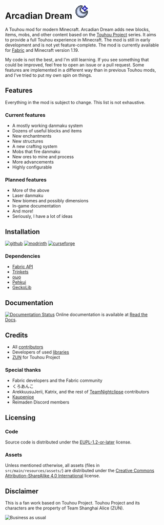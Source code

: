# Arcadian Dream <img alt="Icon" width="48" src="/src/main/resources/assets/arcadiandream/icon.png"/>

A Touhou mod for modern Minecraft. Arcadian Dream adds new blocks, items, mobs, and other content based on the [Touhou Project](https://en.touhouwiki.net/wiki/Touhou_Wiki) series. It aims to provide a full Touhou experience in Minecraft.
The mod is still in early development and is not yet feature-complete. The mod is currently available for [Fabric](https://fabricmc.net/) and Minecraft version 1.19.

My code is not the best, and I'm still learning. If you see something that could be improved, feel free to open an issue or a pull request.
Some features are implemented in a different way than in previous Touhou mods, and I've tried to put my own spin on things.

## Features

Everything in the mod is subject to change. This list is not exhaustive.

### Current features

- A mostly working danmaku system
- Dozens of useful blocks and items
- New enchantments
- New structures
- A new crafting system
- Mobs that fire danmaku
- New ores to mine and process
- More advancements
- Highly configurable

### Planned features

- More of the above
- Laser danmaku
- New biomes and possibly dimensions
- In-game documentation
- And more!
- Seriously, I have a lot of ideas

## Installation

<a href="https://github.com/Maxmani/arcadian-dream/releases"><img alt="github" height="56" src="https://cdn.jsdelivr.net/npm/@intergrav/devins-badges@3/assets/cozy/available/github_vector.svg"></a>
<a href="https://modrinth.com/mod/arcadian-dream"><img alt="modrinth" height="56" src="https://cdn.jsdelivr.net/npm/@intergrav/devins-badges@3/assets/cozy/available/modrinth_vector.svg"></a>
<a href="https://curseforge.com/minecraft/mc-mods/arcadian-dream"><img alt="curseforge" height="56" src="https://cdn.jsdelivr.net/npm/@intergrav/devins-badges@3/assets/cozy/available/curseforge_vector.svg"></a>

### Dependencies

- [Fabric API](https://github.com/FabricMC/fabric)
- [Trinkets](https://github.com/emilyploszaj/trinkets)
- [oωo](https://github.com/wisp-forest/owo-lib)
- [Pehkui](https://github.com/Virtuoel/Pehkui)
- [GeckoLib](https://github.com/bernie-g/geckolib)

## Documentation

[![Documentation Status](https://readthedocs.org/projects/arcadian-dream/badge/?version=latest)](https://arcadian-dream.readthedocs.io/en/latest/?badge=latest)
Online documentation is available at [Read the Docs](https://arcadian-dream.readthedocs.io).

## Credits

- All [contributors](https://github.com/Maxmani/arcadian-dream/graphs/contributors)
- Developers of used [libraries](https://github.com/Maxmani/arcadian-dream/blob/HEAD/build.gradle#L50)
- [ZUN](https://www16.big.or.jp/~zun/) for Touhou Project

### Special thanks

- Fabric developers and the Fabric community
- くろあんこ
- ArekkuusuJerii, Katrix, and the rest of [TeamNightclipse](https://github.com/TeamNightclipse) contributors
- [Kaupenjoe](https://www.youtube.com/@ModdingByKaupenjoe)
- Reimaden Discord members

## Licensing

### Code

Source code is distributed under the [EUPL-1.2-or-later](LICENSE) license.

### Assets

Unless mentioned otherwise, all assets (files in `src/main/resources/assets/`) are distributed under the [Creative Commons Attribution-ShareAlike 4.0 International](LICENSE.ASSETS) license.

## Disclaimer

This is a fan work based on Touhou Project. Touhou Project and its characters are the property of Team Shanghai Alice (ZUN).

<img alt="Business as usual" src="https://cdn.discordapp.com/attachments/696128453065310328/696359883427151963/business_as_usual.png" title="Business as usual" width="267"/>